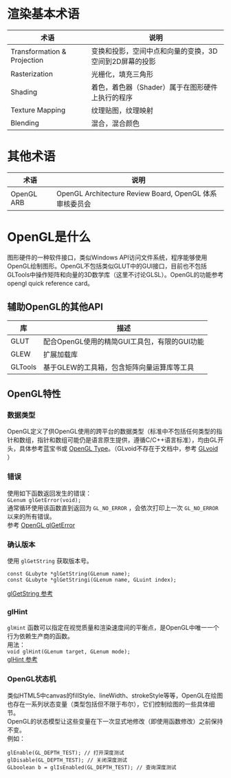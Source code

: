 # 渲染基本术语
| 术语 | 说明 |
| --- | --- |
| Transformation \& Projection | 变换和投影，空间中点和向量的变换，3D空间到2D屏幕的投影 |
| Rasterization | 光栅化，填充三角形 |
| Shading | 着色，着色器（Shader）属于在图形硬件上执行的程序 |
| Texture Mapping | 纹理贴图，纹理映射 |
| Blending | 混合，混合颜色 |

# 其他术语
| 术语 | 说明 |
| --- | --- |
| OpenGL ARB | OpenGL Architecture Review Board, OpenGL 体系审核委员会 |


# OpenGL是什么
图形硬件的一种软件接口，类似Windows API访问文件系统，程序能够使用OpenGL绘制图形。OpenGL不包括类似GLUT中的GUI接口，目前也不包括GLTools中操作矩阵和向量的3D数学库（这里不讨论GLSL）。OpenGL的功能参考opengl quick reference card。

## 辅助OpenGL的其他API
| 库 | 描述 |
| --- | --- |
| GLUT | 配合OpenGL使用的精简GUI工具包，有限的GUI功能 | 
| GLEW | 扩展加载库 |
| GLTools | 基于GLEW的工具箱，包含矩阵向量运算库等工具 |

## OpenGL特性

### 数据类型
OpenGL定义了供OpenGL使用的跨平台的数据类型（标准中不包括任何类型的指针和数组，指针和数组可能仍是语言原生提供，遵循C/C++语言标准），均由GL开头，具体参考蓝宝书或 [OpenGL Type](https://www.khronos.org/opengl/wiki/OpenGL_Type)。（GLvoid不存在于文档中，参考 [GLvoid](https://community.khronos.org/t/origin-of-glvoid/45093) ）

### 错误
使用如下函数返回发生的错误：<br>
` GLenum glGetError(void); `<br>
通常循环使用该函数直到返回为 `GL_NO_ERROR` ，会依次打印上一次 `GL_NO_ERROR` 以来的所有错误。<br>
参考 [OpenGL glGetError](https://www.khronos.org/registry/OpenGL-Refpages/gl4/html/glGetError.xhtml)

### 确认版本
使用 `glGetString` 获取版本号。 <br>
```
const GLubyte *glGetString(GLenum name);
const GLubyte *glGetStringi(GLenum name, GLuint index);
```
[glGetString 参考](https://www.khronos.org/registry/OpenGL-Refpages/gl4/html/glGetString.xhtml)

### glHint
`glHint` 函数可以指定在视觉质量和渲染速度间的平衡点，是OpenGL中唯一一个行为依赖生产商的函数。<br>
用法：<br>
`void glHint(GLenum target, GLenum mode);`<br>
[glHint 参考](https://www.khronos.org/registry/OpenGL-Refpages/gl4/html/glHint.xhtml)

### OpenGL状态机
类似HTML5中canvas的fillStyle、lineWidth、strokeStyle等等，OpenGL在绘图也存在一系列状态变量（类型包括但不限于布尔），它们控制绘图的一些具体细节。<br>
OpenGL的状态模型让这些变量在下一次显式地修改（即使用函数修改）之前保持不变。<br>
例如：
```
glEnable(GL_DEPTH_TEST); // 打开深度测试
glDisable(GL_DEPTH_TEST); // 关闭深度测试
GLboolean b = glIsEnabled(GL_DEPTH_TEST); // 查询深度测试
```



